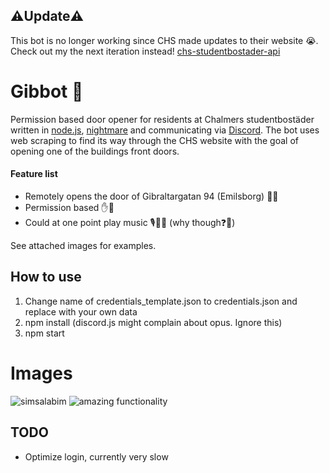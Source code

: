 
## ⚠️Update⚠️
This bot is no longer working since CHS made updates to their website 😭. Check out my the next iteration instead! [chs-studentbostader-api]()


# Gibbot 🤖
Permission based door opener for residents at Chalmers studentbostäder written in [node.js](), [nightmare](https://github.com/segmentio/nightmare) and communicating via [Discord](). The bot uses web scraping to find its way through the CHS website with the goal of opening one of the buildings front doors.

#### Feature list
* Remotely opens the door of Gibraltargatan 94 (Emilsborg) 🔑🚪
* Permission based ✋🤖
* Could at one point play music 🎙️🤖🎵 (why though❓🤔)

See attached images for examples.

## How to use
1. Change name of credentials_template.json to credentials.json and replace with your own data
2. npm install (discord.js might complain about opus. Ignore this)
3. npm start

# Images
![simsalabim](https://raw.githubusercontent.com/whjelm/Gibbot/master/img/door_open_gibbot.jpg)
![amazing functionality](https://raw.githubusercontent.com/whjelm/Gibbot/master/img/permit_user.jpg)



## TODO
* Optimize login, currently very slow
